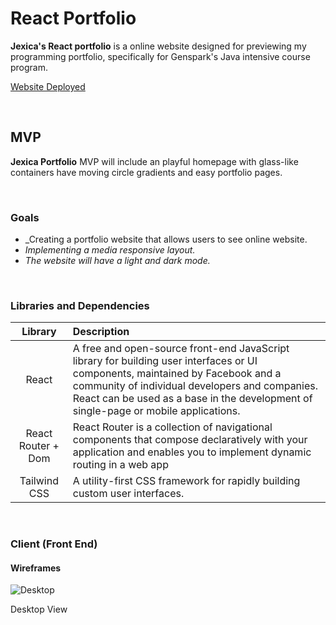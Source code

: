 # React Portfolio

**Jexica's React portfolio** is a online website designed for previewing my programming portfolio, specifically for Genspark's Java intensive course program.

[Website Deployed](https://jexica-portfolio.netlify.app)

<br>

## MVP

**Jexica Portfolio** MVP will include an playful homepage with glass-like containers have moving circle gradients and easy portfolio pages.

<br>

### Goals

- _Creating a portfolio website that allows users to see online website.
- _Implementing a media responsive layout._
- _The website will have a light and dark mode._

<br>

### Libraries and Dependencies


|     Library      | Description                                |
| :--------------: | :----------------------------------------- |
|      React       | A free and open-source front-end JavaScript library for building user interfaces or UI components, maintained by Facebook and a community of individual developers and companies. React can be used as a base in the development of single-page or mobile applications.  |
|   React Router + Dom  | React Router is a collection of navigational components that compose declaratively with your application and enables you to implement dynamic routing in a web app |
|   Tailwind CSS   | A utility-first CSS framework for rapidly building custom user interfaces. |




<br>

### Client (Front End)

#### Wireframes

![Desktop](https://i.imgur.com/g9vgdPw.png)

Desktop View

<!-- ![Tablet](https://i.imgur.com/0FQJKfS.png) 

Tablet View

![Mobile](https://i.imgur.com/PqibOc8.png)

Mobile View -->
